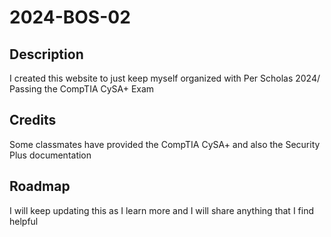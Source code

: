 # 2024-BOS-02

## Description

I created this website to just keep myself organized with Per Scholas 2024/ Passing the CompTIA CySA+ Exam

## Credits
Some classmates have provided the CompTIA CySA+ and also the Security Plus documentation


## Roadmap

I will keep updating this as I learn more and I will share anything that I find helpful

